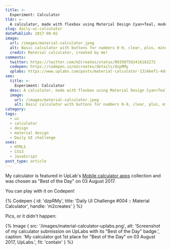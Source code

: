 ```yaml
---
title: >-
  Experiment: Calculator
tldr: >-
  A calculator, made with flexbox using Material Design Cyan+Teal, modeled after the ChromeOS Calculator.
slug: daily-ui-calculator
datePublish: 2017-08-02
image:
  url: /images/material-calculator.jpeg
  alt: Basic calculator with buttons for numbers 0-9, clear, plus, minus, multiply, divide, and equals.
  credit: Material calculator, created by me!
comments:
  twitter: https://twitter.com/m2creates/status/893507592416182272
  codepen: https://codepen.io/m2creates/details/dzpRMy
  uplabs: https://www.uplabs.com/posts/material-calculator-13246ef1-4dd0-4d95-b67d-08ec02192c83
seo:
  title: >-
    Experiment: Calculator
  desc: A calculator, made with flexbox using Material Design Cyan+Teal, modeled after the ChromeOS Calculator.
  image:
    url: /images/material-calculator.jpeg
    alt: Basic calculator with buttons for numbers 0-9, clear, plus, minus, multiply, divide, and equals.
category:
tags:
  - ui
  - calculator
  - design
  - material design
  - Daily UI challenge
uses:
  - HTML5
  - CSS3
  - JavaScript
post_type: article
---
```


My calculator is featured in UpLab's [Mobile calculator apps](https://www.uplabs.com/collections/mobile-calculator-apps) collection and was chosen as "Best of the Day" on 03 August 2017.

You can play with it on Codepen!

{% Codepen { id: 'dzpRMy', title: 'Daily UI Challenge #004 :: Material Calculator', handle: 'm2creates' } %}

Pics, or it didn't happen:

{% Image {
  src: '/images/material-calculator-uplabs.png',
  alt: 'Screenshot of my calculator submission on UpLabs with its "Best of the Day" badge.',
  caption: 'My calculator got 1st place for "Best of the Day" on 03 August 2017, UpLabs.',
  fit: 'contain'
} %}
